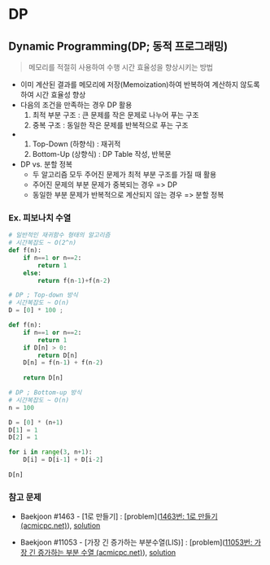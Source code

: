 # DP

## Dynamic Programming(DP; 동적 프로그래밍)

> 메모리를 적절히 사용하여 수행 시간 효율성을 향상시키는 방법



- 이미 계산된 결과를 메모리에 저장(Memoization)하여 반복하여 계산하지 않도록 하여 시간 효율성 향상
- 다음의 조건을 만족하는 경우 DP 활용
  1. 최적 부분 구조 : 큰 문제를 작은 문제로 나누어 푸는 구조
  2. 중복 구조 : 동일한 작은 문제를 반복적으로 푸는 구조
- 1. Top-Down (하향식) : 재귀적
  2. Bottom-Up (상향식) : DP Table 작성, 반복문
- DP vs. 분할 정복
  - 두 알고리즘 모두 주어진 문제가 최적 부분 구조를 가질 때 활용
  - 주어진 문제의 부분 문제가 중복되는 경우 => DP
  - 동일한 부분 문제가 반복적으로 계산되지 않는 경우 => 분할 정복



### Ex. 피보나치 수열

```python
# 일반적인 재귀함수 형태의 알고리즘
# 시간복잡도 ~ O(2^n)
def f(n):
    if n==1 or n==2:
        return 1
    else:
        return f(n-1)+f(n-2)
```

```python
# DP ; Top-down 방식
# 시간복잡도 ~ O(n)
D = [0] * 100 ; 

def f(n):
    if n==1 or n==2:
        return 1
    if D[n] > 0:
        return D[n]
    D[n] = f(n-1) + f(n-2)
    
    return D[n]
```

```python
# DP ; Bottom-up 방식
# 시간복잡도 ~ O(n)
n = 100

D = [0] * (n+1)
D[1] = 1
D[2] = 1

for i in range(3, n+1):
    D[i] = D[i-1] + D[i-2]
    
D[n]
```



### 참고 문제

- Baekjoon #1463 - [1로 만들기] : [problem]([1463번: 1로 만들기 (acmicpc.net)](https://www.acmicpc.net/problem/1463)), [solution]()

- Baekjoon #11053 - [가장 긴 증가하는 부분수열(LIS)] : [problem]([11053번: 가장 긴 증가하는 부분 수열 (acmicpc.net)](https://www.acmicpc.net/problem/11053)), [solution]()

